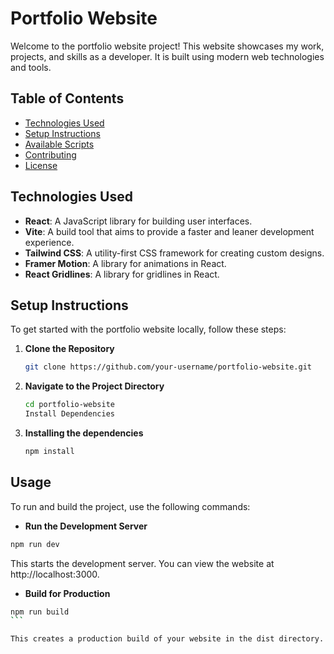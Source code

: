 # Portfolio Website

Welcome to the portfolio website project! This website showcases my work, projects, and skills as a developer. It is built using modern web technologies and tools.

## Table of Contents

- [Technologies Used](#technologies-used)
- [Setup Instructions](#setup-instructions)
- [Available Scripts](#available-scripts)
- [Contributing](#contributing)
- [License](#license)

## Technologies Used

- **React**: A JavaScript library for building user interfaces.
- **Vite**: A build tool that aims to provide a faster and leaner development experience.
- **Tailwind CSS**: A utility-first CSS framework for creating custom designs.
- **Framer Motion**: A library for animations in React.
- **React Gridlines**: A library for gridlines in React.

## Setup Instructions

To get started with the portfolio website locally, follow these steps:

1. **Clone the Repository**

   ```bash
   git clone https://github.com/your-username/portfolio-website.git
   ```

2. **Navigate to the Project Directory**

   ```bash
   cd portfolio-website
   Install Dependencies
   ```

3. **Installing the dependencies**

   ```bash
   npm install
   ```

## Usage

To run and build the project, use the following commands:

- **Run the Development Server**

```bash
npm run dev
```

This starts the development server. You can view the website at http://localhost:3000.

- **Build for Production**

````bash
npm run build
```

This creates a production build of your website in the dist directory.
````
